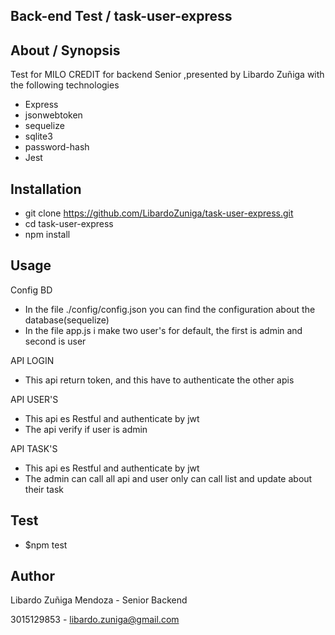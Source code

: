 

## Back-end Test /  task-user-express

## About / Synopsis
Test for MILO CREDIT for backend Senior  ,presented by Libardo Zuñiga with the following technologies

* Express
* jsonwebtoken
* sequelize
* sqlite3
* password-hash
* Jest


## Installation

* git clone https://github.com/LibardoZuniga/task-user-express.git
* cd  task-user-express
* npm install

## Usage
Config BD 

* In the file ./config/config.json you can find the configuration about the database(sequelize)
* In the file app.js i make two user's for default, the first is admin and second is user

API LOGIN

* This api return token, and this have to authenticate the other apis

API USER'S

* This api es Restful and authenticate by jwt
* The api verify if user is admin

API TASK'S

* This api es Restful and authenticate by jwt
* The admin can call all api and user only can call list and update about their task

## Test

*  $npm test

## Author
Libardo Zuñiga Mendoza - Senior Backend

3015129853 - libardo.zuniga@gmail.com
